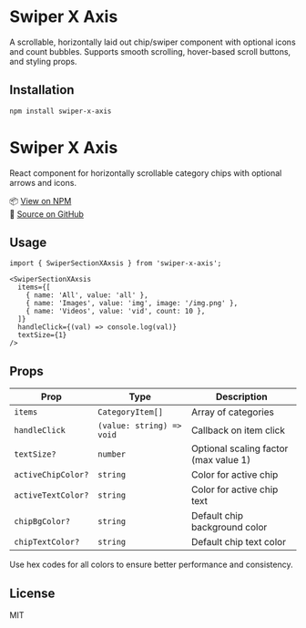 # Swiper X Axis

A scrollable, horizontally laid out chip/swiper component with optional icons and count bubbles. Supports smooth scrolling, hover-based scroll buttons, and styling props.

## Installation

```bash
npm install swiper-x-axis
```

# Swiper X Axis

React component for horizontally scrollable category chips with optional arrows and icons.

📦 [View on NPM](https://www.npmjs.com/package/swiper-x-axis)  
🔗 [Source on GitHub](https://github.com/yourusername/swiper-x-axis)


## Usage

```tsx
import { SwiperSectionXAxsis } from 'swiper-x-axis';

<SwiperSectionXAxsis
  items={[
    { name: 'All', value: 'all' },
    { name: 'Images', value: 'img', image: '/img.png' },
    { name: 'Videos', value: 'vid', count: 10 },
  ]}
  handleClick={(val) => console.log(val)}
  textSize={1}
/>
```

## Props

| Prop | Type | Description |
|------|------|-------------|
| `items` | `CategoryItem[]` | Array of categories |
| `handleClick` | `(value: string) => void` | Callback on item click |
| `textSize?` | `number` | Optional scaling factor (max value 1)|
| `activeChipColor?` | `string` | Color for active chip |
| `activeTextColor?` | `string` | Color for active chip text |
| `chipBgColor?` | `string` | Default chip background color |
| `chipTextColor?` | `string` | Default chip text color |

Use hex codes for all colors to ensure better performance and consistency.
## License

MIT

